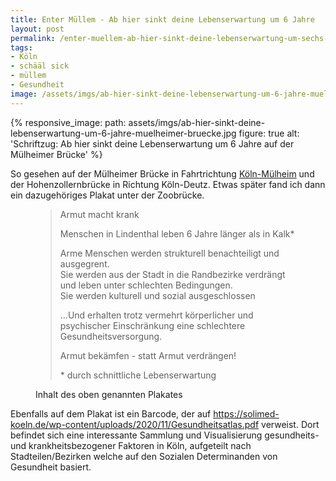 ```yaml
---
title: Enter Müllem - Ab hier sinkt deine Lebenserwartung um 6 Jahre
layout: post
permalink: /enter-muellem-ab-hier-sinkt-deine-lebenserwartung-um-sechs-jahre.html
tags:
- Köln
- schääl sick
- müllem
- Gesundheit
image: /assets/imgs/ab-hier-sinkt-deine-lebenserwartung-um-6-jahre-muelheimer-bruecke.jpg 
---
```

{% responsive_image: 
path: assets/imgs/ab-hier-sinkt-deine-lebenserwartung-um-6-jahre-muelheimer-bruecke.jpg 
figure: true 
alt: 'Schriftzug: Ab hier sinkt deine Lebenserwartung um 6 Jahre auf der Mülheimer Brücke' %}

So gesehen auf der Mülheimer Brücke in Fahrtrichtung [Köln-Mülheim](/thema/mullem/) 
und der Hohenzollernbrücke in Richtung Köln-Deutz.
Etwas später fand ich dann ein dazugehöriges Plakat unter der Zoobrücke.<!--break-->

<figure>
<blockquote>
<p>Armut macht krank</p>
<p>Menschen in Lindenthal leben 6 Jahre länger als in Kalk*</p>
<p>Arme Menschen werden strukturell benachteiligt und ausgegrent.<br />
Sie werden aus der Stadt in die Randbezirke verdrängt 
und leben unter schlechten Bedingungen.<br />
Sie werden kulturell und sozial ausgeschlossen</p>
<p>...Und erhalten trotz vermehrt körperlicher und psychischer Einschränkung
eine schlechtere Gesundheitsversorgung.</p>
<p>Armut bekämfen - statt Armut verdrängen!</p> 
<p>* durch schnittliche Lebenserwartung</p>
</blockquote>
<figcaption>Inhalt des oben genannten Plakates</figcaption>
</figure>

Ebenfalls auf dem Plakat ist ein Barcode, der auf 
<https://solimed-koeln.de/wp-content/uploads/2020/11/Gesundheitsatlas.pdf> verweist.
Dort befindet sich eine interessante Sammlung und Visualisierung  gesundheits- 
und krankheitsbezogener Faktoren in Köln, aufgeteilt nach Stadteilen/Bezirken
welche auf den Sozialen Determinanden von Gesundheit basiert.

